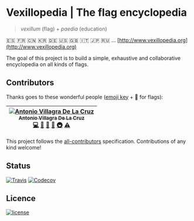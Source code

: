 # Vexillopedia | The flag encyclopedia
> _vexillum_ (flag) + _paedia_ (education)

:es: :fr: :cn: :kr: :de: :us: :uk: :it: :jp: :ru: ... [http://www.vexillopedia.org](http://www.vexillopedia.org)

The goal of this project is to build a simple, exhaustive and collaborative encyclopedia on all kinds of flags.


## Contributors

Thanks goes to these wonderful people ([emoji key](https://github.com/kentcdodds/all-contributors#emoji-key) + 🎌 for flags):

| [![Antonio Villagra De La Cruz](https://avatars.githubusercontent.com/AntonioVdlC?s=100)<br /><sub>Antonio Villagra De La Cruz</sub>](http://antoniovdlc.me)<br />[💻](https://github.com/AntonioVdlC/vexillopedia/commits?author=AntonioVdlC) [🎌](https://github.com/AntonioVdlC/vexillopedia/commits?author=AntonioVdlC) [📖](https://github.com/AntonioVdlC/vexillopedia/commits?author=AntonioVdlC) [🐛](https://github.com/AntonioVdlC/vexillopedia/issues?q=author%3AAntonioVdlC) [🚇](https://github.com/AntonioVdlC/vexillopedia/blob/master/.travis.yml) [⚠️](https://github.com/AntonioVdlC/vexillopedia/commits?author=AntonioVdlC)|
| :---: |

This project follows the [all-contributors](https://github.com/kentcdodds/all-contributors) specification.
Contributions of any kind welcome!


## Status

[![Travis](https://img.shields.io/travis/AntonioVdlC/vexillopedia.svg?branch=master)](https://travis-ci.org/AntonioVdlC/vexillopedia)
[![Codecov](https://img.shields.io/codecov/c/github/AntonioVdlC/vexillopedia.svg)](https://codecov.io/github/AntonioVdlC/vexillopedia)


## Licence
[![license](https://img.shields.io/npm/l/html-template-tag.svg)](http://opensource.org/licenses/MIT)
